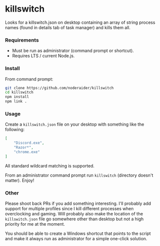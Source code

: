 # killswitch

Looks for a killswitch.json on desktop containing an array of string process names (found in details tab of task manager) and kills them all.

### Requirements

- Must be run as administrator (command prompt or shortcut).
- Requires LTS / current Node.js.

### Install

From command prompt:

```sh
git clone https://github.com/noderaider/killswitch
cd killswitch
npm install
npm link .
```

### Usage

Create a `killswitch.json` file on your desktop with something like the following:

```json
[
	"Discord.exe",
	"Razor*",
	"chrome.exe"
]
```

All standard wildcard matching is supported.

From an administrator command prompt run `killswitch` (directory doesn't matter). Enjoy!

### Other

Please shoot back PRs if you add something interesting. I'll probably add support for multiple profiles since I kill different processes when overclocking and gaming. Will probably also make the location of the `killswitch.json` file go somewhere other than desktop but not a high priority for me at the moment.

You should be able to create a Windows shortcut that points to the script and make it always run as administrator for a simple one-click solution.
